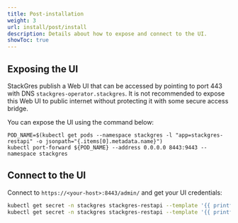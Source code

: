```yaml
---
title: Post-installation
weight: 3
url: install/post/install
description: Details about how to expose and connect to the UI.
showToc: true
---
```


## Exposing the UI

StackGres publish a Web UI that can be accessed by pointing to port 443 with DNS
`stackgres-operator.stackgres`. It is not recommended to expose this Web UI to public
internet without protecting it with some secure access bridge. 

You can expose the UI using the command below:

```
POD_NAME=$(kubectl get pods --namespace stackgres -l "app=stackgres-restapi" -o jsonpath="{.items[0].metadata.name}")
kubectl port-forward ${POD_NAME} --address 0.0.0.0 8443:9443 --namespace stackgres
```

## Connect to the UI

Connect to `https://<your-host>:8443/admin/` and get your UI credentials:

```bash
kubectl get secret -n stackgres stackgres-restapi --template '{{ printf "username = %s\n" (.data.k8sUsername | base64decode) }}'
kubectl get secret -n stackgres stackgres-restapi --template '{{ printf "password = %s\n" (.data.clearPassword | base64decode) }}'
```
